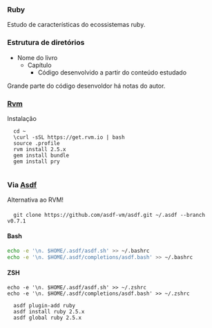 ### Ruby
Estudo de características do ecossistemas ruby.

### Estrutura de diretórios
  
 - Nome do livro 
    - Capítulo
        - Código desenvolvido a partir do conteúdo estudado
  
  Grande parte do código desenvoldor há notas do autor.
  
  ### [Rvm](https://rvm.io/)
  Instalação
  
  ```shell
    cd ~
    \curl -sSL https://get.rvm.io | bash
    source .profile
    rvm install 2.5.x
    gem install bundle
    gem install pry
    
  ```
  
### Via [Asdf](https://github.com/asdf-vm/asdf) 
  Alternativa ao RVM!
  
#### 
  ```shell
    git clone https://github.com/asdf-vm/asdf.git ~/.asdf --branch v0.7.1
  ```
 
####  Bash 

```bash
echo -e '\n. $HOME/.asdf/asdf.sh' >> ~/.bashrc
echo -e '\n. $HOME/.asdf/completions/asdf.bash' >> ~/.bashrc
```

####  ZSH
```shell
echo -e '\n. $HOME/.asdf/asdf.sh' >> ~/.zshrc
echo -e '\n. $HOME/.asdf/completions/asdf.bash' >> ~/.zshrc
```

```shell
  asdf plugin-add ruby
  asdf install ruby 2.5.x
  asdf global ruby 2.5.x
```
